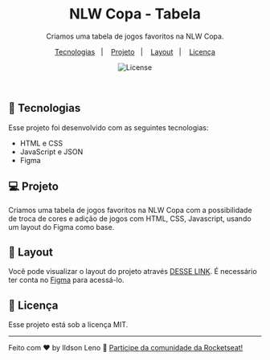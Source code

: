<h1 align="center"> NLW Copa - Tabela </h1>

<p align="center">
Criamos uma tabela de jogos favoritos na NLW Copa.
</p>

<p align="center">
  <a href="#-tecnologias">Tecnologias</a>&nbsp;&nbsp;&nbsp;|&nbsp;&nbsp;&nbsp;
  <a href="#-projeto">Projeto</a>&nbsp;&nbsp;&nbsp;|&nbsp;&nbsp;&nbsp;
  <a href="#-layout">Layout</a>&nbsp;&nbsp;&nbsp;|&nbsp;&nbsp;&nbsp;
  <a href="#memo-licença">Licença</a>
</p>

<p align="center">
  <img alt="License" src="https://img.shields.io/static/v1?label=license&message=MIT&color=49AA26&labelColor=000000">
</p>

<br>

## 🚀 Tecnologias

Esse projeto foi desenvolvido com as seguintes tecnologias:

- HTML e CSS
- JavaScript e JSON
- Figma

## 💻 Projeto

Criamos uma tabela de jogos favoritos na NLW Copa com a possibilidade de troca de cores e adição de jogos com HTML, CSS, Javascript, usando um layout do Figma como base.

## 🔖 Layout

Você pode visualizar o layout do projeto através [DESSE LINK](https://www.figma.com/file/2Tr040nVDh8sNuGlwrXDmu/Calend%C3%A1rio-de-Jogos?node-id=105%3A37). É necessário ter conta no [Figma](https://figma.com) para acessá-lo.

## :memo: Licença

Esse projeto está sob a licença MIT.

---

Feito com ♥ by Ildson Leno :wave: [Participe da comunidade da Rocketseat!](https://discord.gg/rocketseat)
